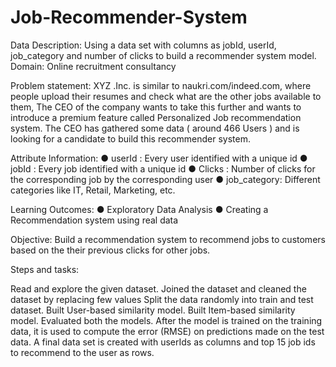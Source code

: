 # Job-Recommender-System
Data Description: Using a data set with columns as jobId, userId, job_category and number of clicks to build a recommender system model.
Domain: Online recruitment consultancy

Problem statement: XYZ .Inc. is similar to naukri.com/indeed.com, where people upload their resumes and check what are the other jobs available to them, The CEO of the company wants to take this further and wants to introduce a premium feature called Personalized Job recommendation system. The CEO has gathered some data ( around 466 Users ) and is looking for a candidate to build this recommender system.

Attribute Information: ● userId : Every user identified with a unique id ● jobId : Every job identified with a unique id ● Clicks : Number of clicks for the corresponding job by the corresponding user ● job_category: Different categories like IT, Retail, Marketing, etc.

Learning Outcomes: ● Exploratory Data Analysis ● Creating a Recommendation system using real data 

Objective: Build a recommendation system to recommend jobs to customers based on the their previous clicks for other jobs.

Steps and tasks:

Read and explore the given dataset. Joined the dataset and cleaned the dataset by replacing few values
Split the data randomly into train and test dataset. 
Built User-based similarity model. 
Built Item-based similarity model.
Evaluated both the models. 
After the model is trained on the training data, it is used to compute the error (RMSE) on predictions made on the test data.
A final data set is created with userIds as columns and top 15 job ids to recommend to the user as rows.
